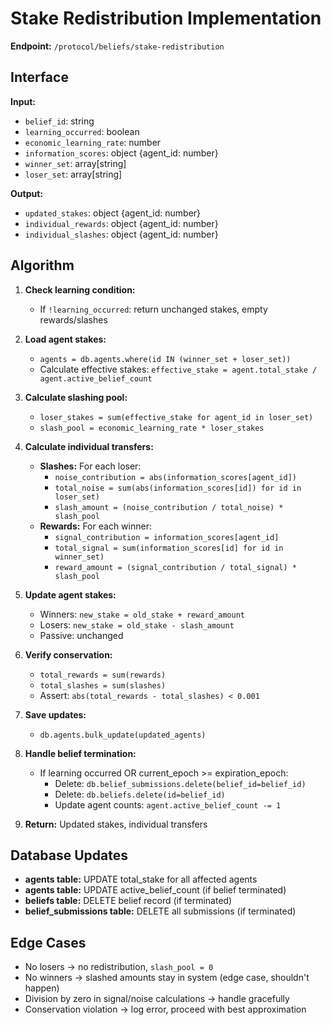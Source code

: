 # Stake Redistribution Implementation

**Endpoint:** `/protocol/beliefs/stake-redistribution`

## Interface
**Input:**
- `belief_id`: string
- `learning_occurred`: boolean
- `economic_learning_rate`: number
- `information_scores`: object {agent_id: number}
- `winner_set`: array[string]
- `loser_set`: array[string]

**Output:**
- `updated_stakes`: object {agent_id: number}
- `individual_rewards`: object {agent_id: number}
- `individual_slashes`: object {agent_id: number}

## Algorithm
1. **Check learning condition:**
   - If `!learning_occurred`: return unchanged stakes, empty rewards/slashes

2. **Load agent stakes:**
   - `agents = db.agents.where(id IN (winner_set + loser_set))`
   - Calculate effective stakes: `effective_stake = agent.total_stake / agent.active_belief_count`

3. **Calculate slashing pool:**
   - `loser_stakes = sum(effective_stake for agent_id in loser_set)`
   - `slash_pool = economic_learning_rate * loser_stakes`

4. **Calculate individual transfers:**
   - **Slashes:** For each loser:
     - `noise_contribution = abs(information_scores[agent_id])`  
     - `total_noise = sum(abs(information_scores[id]) for id in loser_set)`
     - `slash_amount = (noise_contribution / total_noise) * slash_pool`
   - **Rewards:** For each winner:
     - `signal_contribution = information_scores[agent_id]`
     - `total_signal = sum(information_scores[id] for id in winner_set)`  
     - `reward_amount = (signal_contribution / total_signal) * slash_pool`

5. **Update agent stakes:**
   - Winners: `new_stake = old_stake + reward_amount`
   - Losers: `new_stake = old_stake - slash_amount`  
   - Passive: unchanged

6. **Verify conservation:**
   - `total_rewards = sum(rewards)`
   - `total_slashes = sum(slashes)`
   - Assert: `abs(total_rewards - total_slashes) < 0.001`

7. **Save updates:**
   - `db.agents.bulk_update(updated_agents)`

8. **Handle belief termination:**
   - If learning occurred OR current_epoch >= expiration_epoch:
     - Delete: `db.belief_submissions.delete(belief_id=belief_id)`
     - Delete: `db.beliefs.delete(id=belief_id)`
     - Update agent counts: `agent.active_belief_count -= 1`

9. **Return:** Updated stakes, individual transfers

## Database Updates
- **agents table:** UPDATE total_stake for all affected agents
- **agents table:** UPDATE active_belief_count (if belief terminated)
- **beliefs table:** DELETE belief record (if terminated)
- **belief_submissions table:** DELETE all submissions (if terminated)

## Edge Cases
- No losers → no redistribution, `slash_pool = 0`
- No winners → slashed amounts stay in system (edge case, shouldn't happen)
- Division by zero in signal/noise calculations → handle gracefully
- Conservation violation → log error, proceed with best approximation